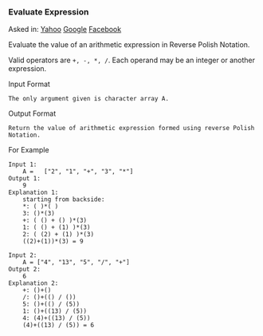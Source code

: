 ### Evaluate Expression

Asked in: [Yahoo](#) [Google](#) [Facebook](#)

Evaluate the value of an arithmetic expression in Reverse Polish Notation.

Valid operators are `+, -, *, /`. Each operand may be an integer or another expression.


Input Format
```
The only argument given is character array A.
```

Output Format
```
Return the value of arithmetic expression formed using reverse Polish Notation.
```

For Example
```
Input 1:
    A =   ["2", "1", "+", "3", "*"]
Output 1:
    9
Explanation 1:
    starting from backside:
    *: ( )*( )
    3: ()*(3)
    +: ( () + () )*(3)
    1: ( () + (1) )*(3)
    2: ( (2) + (1) )*(3)
    ((2)+(1))*(3) = 9
    
Input 2:
    A = ["4", "13", "5", "/", "+"]
Output 2:
    6
Explanation 2:
    +: ()+()
    /: ()+(() / ())
    5: ()+(() / (5))
    1: ()+((13) / (5))
    4: (4)+((13) / (5))
    (4)+((13) / (5)) = 6
```